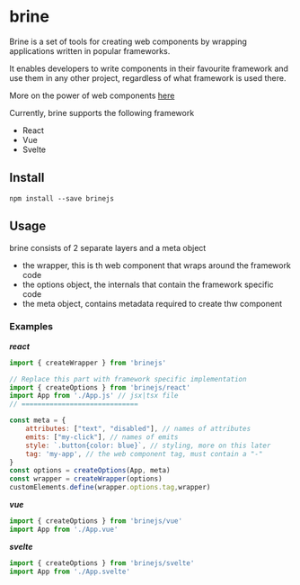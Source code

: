 # brine
Brine is a set of tools for creating web components by wrapping applications written in popular frameworks.

It enables developers to write components in their favourite framework and use them in any other project, regardless of what framework is used there. 

More on the power of web components [here](https://www.webcomponents.org/introduction)

Currently, brine supports the following framework
- React
- Vue
- Svelte

## Install
```
npm install --save brinejs
```

## Usage 
brine consists of 2 separate layers and a meta object
- the wrapper, this is th web component that wraps around the framework code
- the options object, the internals that contain the framework specific code
- the meta object, contains metadata required to create thw component

### Examples
***react***
```javascript
import { createWrapper } from 'brinejs'

// Replace this part with framework specific implementation
import { createOptions } from 'brinejs/react'
import App from './App.js' // jsx|tsx file
// =============================

const meta = {
    attributes: ["text", "disabled"], // names of attributes
    emits: ["my-click"], // names of emits 
    style: `.button{color: blue}`, // styling, more on this later
    tag: 'my-app', // the web component tag, must contain a "-"
}
const options = createOptions(App, meta)
const wrapper = createWrapper(options)
customElements.define(wrapper.options.tag,wrapper)
```

***vue***
```javascript
import { createOptions } from 'brinejs/vue'
import App from './App.vue'
```
***svelte***
```javascript
import { createOptions } from 'brinejs/svelte'
import App from './App.svelte'
```
